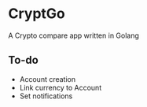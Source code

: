 # CryptGo
A Crypto compare app written in Golang

## To-do

* Account creation
* Link currency to Account
* Set notifications
